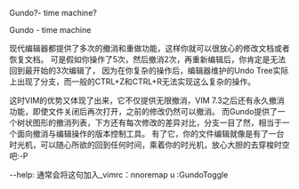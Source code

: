Gundo?- time machine?

Gundo - time machine 


现代编辑器都提供了多次的撤消和重做功能，这样你就可以很放心的修改文档或者恢复文档。
可是假如你操作了5次，然后撤消2次，再重新编辑后，你肯定是无法回到最开始的3次编辑了，
因为在你复杂的操作后，编辑器维护的Undo Tree实际上出现了分支，而一般的CTRL+Z和CTRL+R无法实现这么复杂的操作。

这时VIM的优势又体现了出来，它不仅提供无限撤消，VIM 7.3之后还有永久撤消功能，即使文件关闭后再次打开，之前的修改仍然可以撤消。
而Gundo提供了一个树状图形的撤消列表，下方还有每次修改的差异对比，分支一目了然，相当于一个面向撤消与编辑操作的版本控制工具。
有了它，你的文件编辑就像是有了一台时光机，可以随心所欲的回到任何时间，乘着你的时光机，放心大胆的去穿梭时空吧:-P

--help: 通常会将这句加入_vimrc：nnoremap <Leader>u :GundoToggle<CR>

